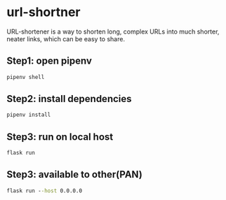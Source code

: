 # url-shortner
URL-shortener is a way to shorten long, complex URLs into much shorter, neater links, which can be easy to share.
## Step1: open pipenv
```cmd
pipenv shell
```

## Step2: install dependencies
```cmd
pipenv install
```

## Step3: run on local host
```cmd
flask run
```

## Step3: available to other(PAN)
```cmd
flask run --host 0.0.0.0
```
